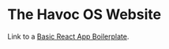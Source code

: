 # The Havoc OS Website

Link to a [Basic React App Boilerplate](https://github.com/Arna-Maity/Basic-React-Boilerplate).